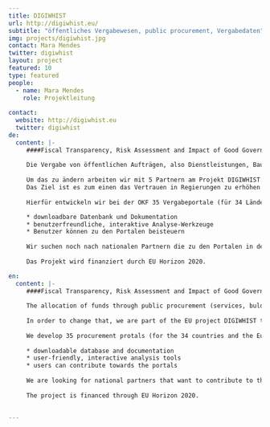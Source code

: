 ```yaml
---
title: DIGIWHIST
url: http://digiwhist.eu/
subtitle: "öffentliches Vergabewesen, public procurement, Vergabedaten"
img: projects/digiwhist.jpg
contact: Mara Mendes
twitter: digiwhist
layout: project
featured: 10
type: featured
people:
  - name: Mara Mendes
    role: Projektleitung
  
contact:
  website: http://digiwhist.eu
  twitter: digiwhist
de:
  content: |-
     ####Fiscal Transparency, Risk Assessment and Impact of Good Governance Policies Assessed.
     
     Die Vergabe von öffentlichen Aufträgen, also Dienstleistungen, Bauleistungen und Waren macht einen großen Anteil der Staatsausgaben aus. In der EU sind dies etwa 16% des Bruttoinlandsprodukts. Oft ist die Vergabe dieser Aufträge allerdings nicht besonders Transparent. So können 20-25% des Auftragsvolumens an Korruption verloren gehen. 
     
     Um das zu ändern arbeiten wir mit 5 Partnern am Projekt DIGIWHIST. 
     Das Ziel ist es zum einen das Vertrauen in Regierungen zu erhöhen und zum anderen die Effizienz in der Vergabe von öffentlichen Aufträgen in Europa zu steigern. Hierfür werden systematisch Informationen zur öffentlichen Vergabe gesammelt, strukturiert und analysiert.  
     
     Hierfür entwickeln wir bei der OKF 35 Vergabeportale (für 34 Länder und die Europäische Kommission) die folgende Hauptfunktionen erfüllen: 

     * downloadbare Datenbank und Dokumentation 
     * benutzerfreundliche, interaktive Analyse-Werkzeuge 
     * Benutzer können zu den Portalen beisteuern
     
     Wir suchen noch nach nationalen Partnern die zu den Portalen in der Entwicklungsphase beitragen und dabei helfen sie zu implementieren und aufrechtzuerhalten. 
     
     Das Projekt wird finanziert durch EU Horizon 2020. 

en:
  content: |-
     ####Fiscal Transparency, Risk Assessment and Impact of Good Governance Policies Assessed.
     
     The allocation of funds through public procurement (services, bulding contracts, and goods) represents a significant share of state expenditure. In the EU, this amounts to about 16% of the GDP. In many cases, the allocation of these contracts is not very transparent. As a result, 20-25% of the volume of orders can be lost to corruption.
     
     In order to change that, we are part of the EU project DIGIWHIST together with 5 partners. On the one hand, we seek to increase the level of trust into the government, on the other, we want to make public procurement in Europe more efficient. To do so, we systematically collect, structure, and analyse information on public procurement.
     
     We develop 35 procurement protals (for the 34 countries and the European Commission) that provide the following main functions:
     
     * downloadable database and documentation
     * user-friendly, interactive analysis tools
     * users can contribute towards the portals
     
     We are looking for national partners that want to contribute to the portals in their development phase and who help to implement and sustain them. 
     
     The project is financed through EU Horizon 2020.

     
---
```

